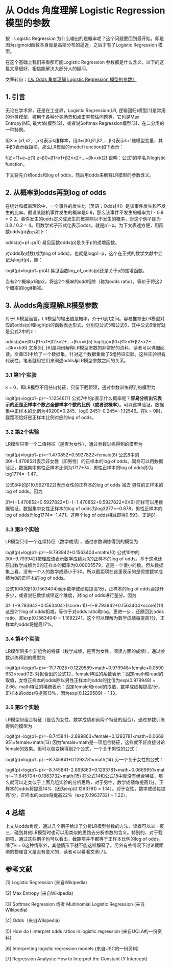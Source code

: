 # 从 Odds 角度理解 Logistic Regression 模型的参数

按：Logistic Regression 为什么输出的是概率呢？这个问题要回到最开始，即是因为sigmoid函数本身就是高斯分布的逼近，之后才有了Logistic Regression 模型。

在这个基础上我们来看那可能Logistic Regression 参数都是什么含义，以下的这篇文章很好，相信能解决大部分人的疑问。

文章转自：[《从 Odds 角度理解 Logistic Regression 模型的参数》](http://vividfree.github.io/%E6%9C%BA%E5%99%A8%E5%AD%A6%E4%B9%A0/2015/12/13/understanding-logistic-regression-using-odds)

## 1. 引言
无论在学术界，还是在工业界，Logistic Regression(LR, 逻辑回归)模型[1]是常用的分类模型，被用于各种分类场景和点击率预估问题等，它也是Max Entropy(ME, 最大熵)模型[2]，或者说Softmax Regression模型[3]，在二分类的一种特例。

用X = (x1,x2,…,xk)表示k维样本，用β=(β0,β1,β2,…,βk)表示k+1维模型变量，其中β0表示截距项，那么LR模型的model function如下表示：

f(z)=11+e−z(1)
z=β0+β1×x1+β2×x2+…+βk×xk(2)
说明：公式1的学名为logistic function。

下文将先介绍odds和log of odds，然后用odds来解释LR模型的参数含义。

## 2. 从概率到odds再到log of odds
在统计和概率理论中，一个事件的发生比（英语：Odds[4]）是该事件发生和不发生的比率。假设某随机事件发生的概率是0.8，那么该事件不发生的概率为1 - 0.8 = 0.2。事件发生的odds定义成发生的概率除以不发生的概率，对这个例子即为 0.8 / 0.2 = 4。用数学式子形式化表示odds，就是p1−p。为下文表述方便，用函数odds(p)表示如下：

odds(p)=p1−p(3)
易见函数odds(p)是关于p的递增函数。

对odds取对数(成为log of odds)，也就是logp1−p，这个在正式的数学文献中会记为logit(p)，即：

logit(p)=log(p1−p)(4)
易见函数log_of_odds(p)还是关于p的递增函数。

当有2个概率p1和p2，将这2个概率的odd相除（称为odds ratio），等价于将这2个概率的logit相减。

## 3. 从odds角度理解LR模型参数
对于LR模型而言，LR模型的输出值是概率，介于0到1之间。容易推导出LR模型对应的odds(p)和logit(p)的函数表达形式，分别见公式5和公式6，其中公式6恰好就是公式2中的z：

odds(p)=eβ0+β1×x1+β2×x2+…+βk×xk(5)
logit(p)=β0+β1×x1+β2×x2+…+βk×xk(6)
文章[5], [6]是两份解释LR模型参数的非常好的资料，读者可以详细阅读。文章[5]中给了一个数据集，针对这个数据集做了5组特征实验。这些实验很有代表性，笔者就用它们来阐述odds与LR模型参数之间的关系。

### 3.1 第1个实验
k = 0，即LR模型不用任何特征，只留下截距项，通过参数训练得到的模型为

logit(p)=log(p1−p)=−1.12546(7)
公式7中的p表示什么概率呢？**容易分析出它表示的正是正样本个数占全部样本个数的比例（或者说概率）**。可以这样验证，数据集中正样本的比例为49200=0.245，log0.2451−0.245=−1.12546。在k = 0时，截距项恰好是正样本比例对应的log of odds。

### 3.2 第2个实验
LR模型只带一个二值特征（是否为女性），通过参数训练得到的模型为

logit(p)=log(p1−p)=−1.470852+0.5927822×female(8)
公式8中的β0(−1.470852)表示非女性（即男性）的正样本的log of odds。同样可以用数据验证，数据集中男性正样本比例为1717+74，男性正样本的log of odds即为log1774=−1.47。

公式8中的β1(0.5927822)表示女性的正样本的log of odds 减去 男性的正样本的log of odds。因为

β1=(−1.470852+0.5927822×1)−(−1.470852+0.5927822×0)(9)
同样可以用数据验证，数据集中女性正样本的log of odds为log3277=−0.878，男性正样本的log of odds为log1774=−1.471。这两个log of odds相减即得0.593，正是β1。

### 3.3 第3个实验
LR模型只带一个连续特征（数学成绩），通过参数训练得到的模型为

logit(p)=log(p1−p)=−9.793942+0.1563404×math(10)
公式10中的β0(−9.793942)按理应该表示数学成绩为0的正样本的log of odds。基于这点还原出数学成绩为0的正样本的概率为0.00005579，这是一个很小的数。但从数据集上看，没有一个人的数学成绩小于30。所以截距项在这里表示的是假想数学成绩为0的正样本的log of odds。

公式10中的β1(0.1563404)表示数学成绩每提高1分，正样本的log of odds会提升多少，或者说在数学成绩这个维度，对log of odds进行差分。因为

β1=(−9.793942+0.1563404×(score+1))−(−9.793942+0.1563404×score)(11)
这是2个log of odds相减，等价于对odds ratio取log。更进一步，还原回到odds ratio，即exp(0.1563404) = 1.1692241。这个可以理解为数学成绩每提高1分，正样本的odds将提高17%。

### 3.4 第4个实验
LR模型带多个非组合的特征（数学成绩，是否为女性，阅读方面的成绩），通过参数训练得到的模型为

logit(p)=log(p1−p)=−11.77025+0.1229589×math+0.979948×female+0.0590632×read(12)
对拟合出的公式12，female特征的系数表示：固定math和read的取值，女性正样本的odds除以男性正样本的odds的比值为exp(0.979948) = 2.66。math特征的稀疏表示：固定female和read的取值，数学成绩每提高1分，正样本的odds将提高13%，因为exp(0.1229589) = 1.13。

### 3.5 第5个实验
LR模型带组合特征（是否为女性，数学成绩和前两个特征的组合），通过参数训练得到的模型为

logit(p)=log(p1−p)=−8.745841−2.899863×female+0.1293781×math+0.0669951×female×math(13)
因为female×math是一项组合特征，这样就不好直接讨论female的效果。但可以做变换得到2个公式，一个关于男性的公式：

logit(p)=log(p1−p)=−8.745841+0.1293781×math(14)
另一个关于女性的公式：

logit(p)=log(p1−p)=−8.745841−2.899863+0.1293781×math+0.0669951×math=−11.645704+0.1963732×math(15)
在公式14和公式15中就没有组合特征，那么就可以走类似于上面几组实验的分析思路，对于男性，数学成绩每提高1分，正样本的odds将提高14%（因为exp(0.1293781) = 1.14）。对于女性，数学成绩每提高1分，正样本的odds将提高22%（exp(0.1963732) = 1.22）。

## 4 总结
上文从odds角度，通过几个例子给出了分析LR模型参数的方法，读者可以举一反三，碰到其他LR模型时也可以用类似的思路去分析参数的含义。特别的，对于截距项，通过这些例子也可以看出，截距项并不都等于正样本比例的log of odds，除了k = 0这种情形外，其他情形下就不能这样解释了。另外有些情况下讨论截距项的物理含义是没有意义的，读者可以看看文章[7]。

## 参考文献
[1] Logistic Regression (来自Wikipedia)

[2] Max Entropy (来自Wikipedia)

[3] Softmax Regression 或者 Multinomial Logistic Regression (来自Wikipedia)

[4] Odds（来自Wikipedia）

[5] How do I interpret odds ratios in logistic regression (来自UCLA的一份资料)

[6] Interpreting logistic regression models (来自USC的一份资料)

[7] Regression Analysis: How to Interpret the Constant (Y Intercept)
